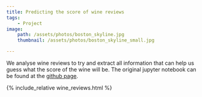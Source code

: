```yaml
---
title: Predicting the score of wine reviews
tags:
    - Project
image: 
    path: /assets/photos/boston_skyline.jpg
    thumbnail: /assets/photos/boston_skyline_small.jpg

---
```

We analyse
wine reviews to try and extract
all information that can help us guess what
the score of the wine will be.
The original jupyter notebook can be found
at the [github page](https://github.com/nrbernier/wine-reviews).

{% include_relative wine_reviews.html %}

